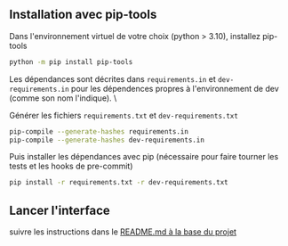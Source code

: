 ## Installation avec pip-tools

Dans l'environnement virtuel de votre choix (python > 3.10), installez pip-tools

```sh
python -m pip install pip-tools
```

Les dépendances sont décrites dans `requirements.in` et `dev-requirements.in` pour les dépendences propres à l'environnement de dev (comme son nom l'indique). \

Générer les fichiers `requirements.txt` et `dev-requirements.txt`

```sh
pip-compile --generate-hashes requirements.in
pip-compile --generate-hashes dev-requirements.in
```

Puis installer les dépendances avec pip (nécessaire pour faire tourner les tests et les hooks de pre-commit)

```sh
pip install -r requirements.txt -r dev-requirements.txt
```

## Lancer l'interface

suivre les instructions dans le [README.md à la base du projet](../../README.md)
